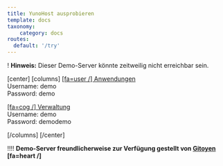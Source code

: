 ```yaml
---
title: YunoHost ausprobieren
template: docs
taxonomy:
    category: docs
routes:
  default: '/try'
---
```


! **Hinweis:** Dieser Demo-Server könnte zeitweilig nicht erreichbar sein.

[center]
[columns]
[[fa=user /] Anwendungen](https://demo.yunohost.org/?target=_blank&classes=btn,btn-lg,btn-success)  
Username: demo  
Password: demo

[[fa=cog /] Verwaltung](https://demo.yunohost.org/yunohost/admin/?target=_blank&classes=btn,btn-lg,btn-primary)  
Username: demo  
Password: demodemo

[/columns]
[/center]

!!!! **Demo-Server freundlicherweise zur Verfügung gestellt von [Gitoyen](https://www.gitoyen.net?target=_blank) [fa=heart /]**
